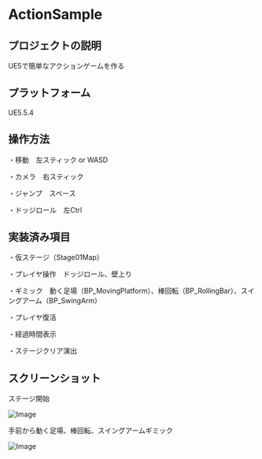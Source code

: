 # ActionSample

## プロジェクトの説明

UE5で簡単なアクションゲームを作る

## プラットフォーム

UE5.5.4

## 操作方法

・移動　左スティック or WASD  

・カメラ　右スティック

・ジャンプ　スペース

・ドッジロール　左Ctrl

## 実装済み項目

・仮ステージ（Stage01Map）

・プレイヤ操作　ドッジロール、壁上り

・ギミック　動く足場（BP_MovingPlatform）、棒回転（BP_RollingBar）、スイングアーム（BP_SwingArm）

・プレイヤ復活

・経過時間表示

・ステージクリア演出

## スクリーンショット

ステージ開始

![Image](https://github.com/user-attachments/assets/0637fd73-fb03-4f0e-908a-6b3c3e10bd2b)


手前から動く足場、棒回転、スイングアームギミック

![Image](https://github.com/user-attachments/assets/54cfb54d-49a9-4b42-8ed1-2eb867254461)
